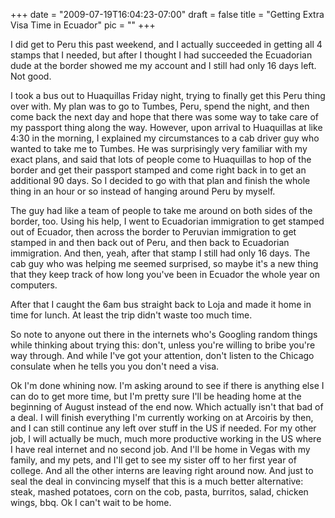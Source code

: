 
+++
date = "2009-07-19T16:04:23-07:00"
draft = false
title = "Getting Extra Visa Time in Ecuador"
pic = ""
+++

<p>I did get to Peru this past weekend, and I actually succeeded in getting all 4 stamps that I needed, but after I thought I had succeeded the Ecuadorian dude at the border showed me my     account and I still had only 16 days left.  Not good.</p>
<p>I took a bus out to Huaquillas Friday night, trying to finally get this Peru thing over with.  My plan was to go to Tumbes, Peru, spend the night, and then come back the next day and     hope that there was some way to take care of my passport thing along the way.  However, upon arrival to Huaquillas at like 4:30 in the morning, I explained my circumstances to a cab     driver guy who wanted to take me to Tumbes.  He was surprisingly very familiar with my exact plans, and said that lots of people come to Huaquillas to hop of the border and get their     passport stamped and come right back in to get an additional 90 days.  So I decided to go with that plan and finish the whole thing in an hour or so instead of hanging around Peru by     myself.</p>
<p>The guy had like a team of people to take me around on both sides of the border, too.  Using his help, I went to Ecuadorian immigration to get stamped out of Ecuador, then across     the border to Peruvian immigration to get stamped in and then back out of Peru, and then back to Ecuadorian immigration.  And then, yeah, after that stamp I still had only 16 days.       The cab guy who was helping me seemed surprised, so maybe it's a new thing that they keep track of how long you've been in Ecuador the whole year on computers.</p>
<p>After that I caught the 6am bus straight back to Loja and made it home in time for lunch.  At least the trip didn't waste too much time.</p>
<p>So note to anyone out there in the internets who's Googling random things while thinking about trying this: don't, unless you're willing to bribe you're way through.  And while I've     got your attention, don't listen to the Chicago consulate when he tells you you don't need a visa.</p>
<p>Ok I'm done whining now.  I'm asking around to see if there is anything else I can do to get more time, but I'm pretty sure I'll be heading home at the beginning of August instead of     the end now.  Which actually isn't that bad of a deal.  I will finish everything I'm currently working on at Arcoiris by then, and I can still continue any left over stuff in the US     if needed.  For my other job, I will actually be much, much more productive working in the US where I have real internet and no second job.  And I'll be home in Vegas with my family,     and my pets, and I'll get to see my sister off to her first year of college.  And all the other interns are leaving right around now.  And just to seal the deal in convincing myself     that this is a much better alternative: steak, mashed potatoes, corn on the cob, pasta, burritos, salad, chicken wings, bbq.  Ok I can't wait to be home.</p>